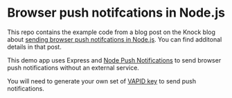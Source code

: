 # Browser push notifcations in Node.js

This repo contains the example code from a blog post on the Knock blog about [sending browser push notifcations in Node.js](https://knock.app/blog/how-to-send-browser-push-notifications-from-nodejs). You can find additonal details in that post.

This demo app uses Express and [Node Push Notifications](https://www.npmjs.com/package/node-pushnotifications) to send browser push notifications without an external service.

You will need to generate your own set of [VAPID key](https://vapidkeys.com/) to send push notifications.
